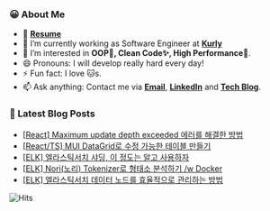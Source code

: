 ### 😀 About Me

- 👋 **[Resume](https://jinseong-dev.notion.site/Jinseong-Hwang-2ff7e25354684a399ec3d7cf11be6499)**
- 🔭 I’m currently working as Software Engineer at **[Kurly](https://www.kurly.com/)**
- 🤔 I’m interested in **OOP💊, Clean Code✨, High Performance🚀**.
- 😄 Pronouns: I will develop really hard every day!
- ⚡ Fun fact: I love 🐱s.
- 📫 Ask anything: Contact me via **[Email](mailto:jinseong.dev@gmail.com)**, **[LinkedIn](https://www.linkedin.com/in/jinseong-hwang/)** and **[Tech Blog](https://jinseong-dev.tistory.com/)**.

### 📝 Latest Blog Posts

<!-- BLOG-POST-LIST:START -->
- [[React] Maximum update depth exceeded 에러를 해결한 방법](https://jinseong-dev.tistory.com/31)
- [[React/TS] MUI DataGrid로 수정 가능한 테이블 만들기](https://jinseong-dev.tistory.com/30)
- [[ELK] 엘라스틱서치 샤딩, 이 정도는 알고 사용하자](https://jinseong-dev.tistory.com/29)
- [[ELK] Nori&lpar;노리&rpar; Tokenizer로 형태소 분석하기 /w Docker](https://jinseong-dev.tistory.com/28)
- [[ELK] 엘라스틱서치 데이터 노드를 효율적으로 관리하는 방법](https://jinseong-dev.tistory.com/27)
<!-- BLOG-POST-LIST:END -->

![Hits](https://hits.seeyoufarm.com/api/count/incr/badge.svg?url=https%3A%2F%2Fgithub.com%2FJinseongHwang&count_bg=%2379C83D&title_bg=%23555555&icon=github.svg&icon_color=%23E7E7E7&title=hits&edge_flat=true)

<!--
- 🔭 I’m currently working on ...
- 🌱 I’m currently learning ...
- 👯 I’m looking to collaborate on ...
- 🤔 I’m looking for help with ...
- 💬 Ask me about ...
- 📫 How to reach me: ...
- 😄 Pronouns: ...
- ⚡ Fun fact: ...
-->

